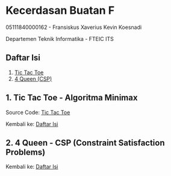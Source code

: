 # Kecerdasan Buatan F

05111840000162 - Fransiskus Xaverius Kevin Koesnadi

Departemen Teknik Informatika - FTEIC ITS

## Daftar Isi
1. [Tic Tac Toe](#1.-tic-tac-toe---algoritma-minimax)
2. [4 Queen (CSP)](#2.-4-queen---CSP-(constraint-satisfaction-problems))

## 1. Tic Tac Toe - Algoritma Minimax

Source Code: [Tic Tac Toe](#https://github.com/FXKevinK/KB-F_05111840000162/tree/master/Tic%20Tac%20Toe)

Kembali ke: [Daftar Isi](#daftar-isi)

## 2. 4 Queen - CSP (Constraint Satisfaction Problems)

Kembali ke: [Daftar Isi](#daftar-isi)
